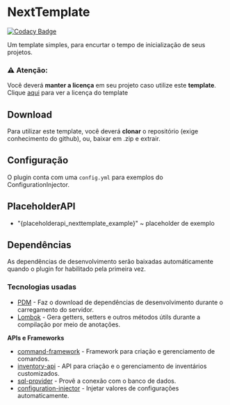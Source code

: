 # NextTemplate

[![Codacy Badge](https://api.codacy.com/project/badge/Grade/4e743e51cae5433fb3e27b1ce9ed1d5f)](https://app.codacy.com/gh/NextPlugins/NextTemplate?utm_source=github.com&utm_medium=referral&utm_content=NextPlugins/NextTemplate&utm_campaign=Badge_Grade_Settings)

Um template simples, para encurtar o tempo de inicialização de seus projetos.

### ⚠ Atenção:
Você deverá **manter a licença** em seu projeto caso utilize este **template**. Clique [aqui](https://github.com/NextPlugins/NextTemplate/blob/master/LICENSE) para ver a licença do template

## Download
Para utilizar este template, você deverá **clonar** o repositório (exige conhecimento do github), ou, baixar em .zip e extrair.

## Configuração
O plugin conta com uma `config.yml` para exemplos do ConfigurationInjector.

## PlaceholderAPI
-   "{placeholderapi_nexttemplate_example}" ~ placeholder de exemplo

## Dependências
As dependências de desenvolvimento serão baixadas automáticamente quando o plugin for habilitado pela primeira vez.

### Tecnologias usadas
-   [PDM](https://github.com/knightzmc/pdm) - Faz o download de dependências de desenvolvimento durante o carregamento do servidor.
-   [Lombok](https://projectlombok.org/) - Gera getters, setters e outros métodos útils durante a compilação por meio de anotações.

**APIs e Frameworks**

-   [command-framework](https://github.com/SaiintBrisson/command-framework) - Framework para criação e gerenciamento de comandos.
-   [inventory-api](https://github.com/HenryFabio/inventory-api) - API para criação e o gerenciamento de inventários customizados.
-   [sql-provider](https://github.com/henryfabio/sql-provider) - Provê a conexão com o banco de dados.
-   [configuration-injector](https://github.com/HenryFabio/configuration-injector) - Injetar valores de configurações automaticamente.
